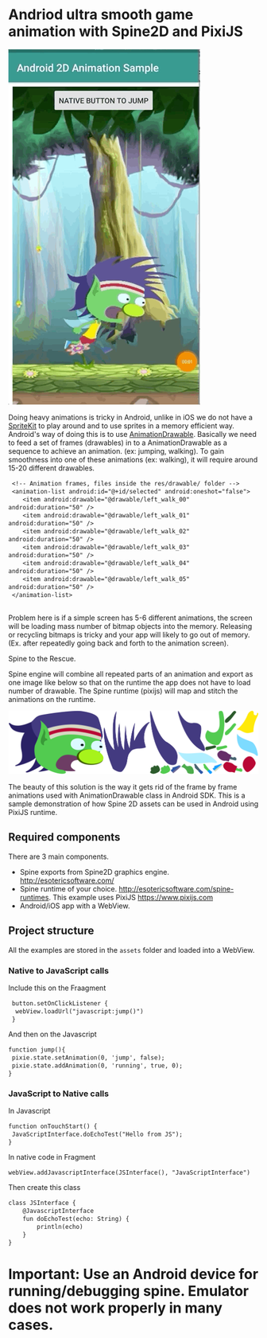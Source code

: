 # Andriod ultra smooth game animation with Spine2D and PixiJS

![](spineGif.gif)


Doing heavy animations is tricky in Android, unlike in iOS we do not have a [SpriteKit](https://developer.apple.com/documentation/spritekit) to play around and to use sprites in a memory efficient way. Android's way of doing this is to use [AnimationDrawable](https://developer.android.com/reference/android/graphics/drawable/AnimationDrawable). Basically we need to feed a set of frames (drawables) in to a AnimationDrawable as a sequence to achieve an animation. (ex: jumping, walking). To gain smoothness into one of these animations (ex: walking), it will require around 15-20 different drawables.
```
 <!-- Animation frames, files inside the res/drawable/ folder -->
 <animation-list android:id="@+id/selected" android:oneshot="false">
    <item android:drawable="@drawable/left_walk_00" android:duration="50" />
    <item android:drawable="@drawable/left_walk_01" android:duration="50" />
    <item android:drawable="@drawable/left_walk_02" android:duration="50" />
    <item android:drawable="@drawable/left_walk_03" android:duration="50" />
    <item android:drawable="@drawable/left_walk_04" android:duration="50" />
    <item android:drawable="@drawable/left_walk_05" android:duration="50" />
 </animation-list>
 
```
Problem here is if a simple screen has 5-6 different animations, the screen will be loading mass number of bitmap objects into the memory. Releasing or recycling bitmaps is tricky and your app will likely to go out of memory. (Ex. after repeatedly going back and forth to the animation screen).

Spine to the Rescue.

Spine engine will combine all repeated parts of an animation and export as one image like below so that on the runtime the app does not have to load number of drawable. The Spine runtime (pixijs) will map and stitch the animations on the runtime.

![Image description](https://github.com/sukie2/android-2D-animations/blob/master/app/src/main/assets/pixie.png)

The beauty of this solution is the way it gets rid of the frame by frame animations used with AnimationDrawable class in Android SDK.
This is a sample demonstration of how Spine 2D assets can be used in Android using PixiJS runtime.

## Required components ##
There are 3 main components.
- Spine exports from Spine2D graphics engine. http://esotericsoftware.com/
- Spine runtime of your choice. http://esotericsoftware.com/spine-runtimes. This example uses PixiJS https://www.pixijs.com
- Android/iOS app with a WebView.

## Project structure ##
All the examples are stored in the `assets` folder and loaded into a WebView.

### Native to JavaScript calls
Include this on the Fraagment
```
 button.setOnClickListener {
  webView.loadUrl("javascript:jump()")
 }
```
And then on the Javascript
```
function jump(){
 pixie.state.setAnimation(0, 'jump', false);
 pixie.state.addAnimation(0, 'running', true, 0);
}
```
### JavaScript to Native calls
In Javascript
```
function onTouchStart() {
 JavaScriptInterface.doEchoTest("Hello from JS");
}
```

In native code in Fragment
```
webView.addJavascriptInterface(JSInterface(), "JavaScriptInterface")
```
Then create this class
```
class JSInterface {
    @JavascriptInterface
    fun doEchoTest(echo: String) {
        println(echo)
    }
}
```
# Important: Use an Android device for running/debugging spine. Emulator does not work properly in many cases.

